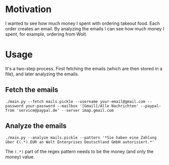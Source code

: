 # Motivation
I wanted to see how much money I spent with ordering takeout food. Each order creates an email. By analyzing the emails I can see how much money I spent, for example, ordering from Wolt.

# Usage

It's a two-step process. First fetching the emails (which are then stored in a file), and later analyzing the emails.

## Fetch the emails
```
./main.py --fetch mails.pickle --username your-email@gmail.com --password your-password --mailbox '[Gmail]/Alle Nachrichten' --paypal-from 'service@paypal.de' --server imap.gmail.com
```

## Analyze the emails
```
./main.py --analyze mails.pickle --pattern '*Sie haben eine Zahlung über €(.*).EUR an Wolt Enterprises Deutschland GmbH autorisiert.*'
```

The `(.*)` part of the regex pattern needs to be the money (and only the money) value.